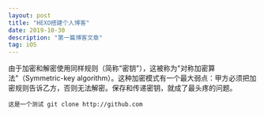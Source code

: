 ```yaml
---
layout: post
title: "HEXO搭建个人博客"
date: 2019-10-30 
description: "第一篇博客文章"
tag: iOS 
---   
```

 
  由于加密和解密使用同样规则（简称"密钥"），这被称为"对称加密算法"（Symmetric-key algorithm）。这种加密模式有一个最大弱点：甲方必须把加密规则告诉乙方，否则无法解密。保存和传递密钥，就成了最头疼的问题。
   
    这是一个测试 git clone http://github.com
